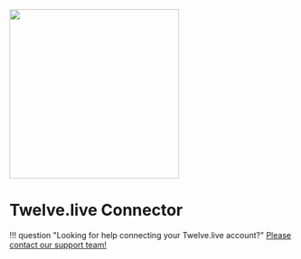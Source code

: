 <img src="https://static.openfintech.io/payment_providers/twelvelive/logo.svg?w=400" height="300px" >

# Twelve.live Connector

!!! question "Looking for help connecting your Twelve.live account?"
    <!--email_off-->[Please contact our support team!](mailto:{{custom.support_email}})<!--/email_off-->
